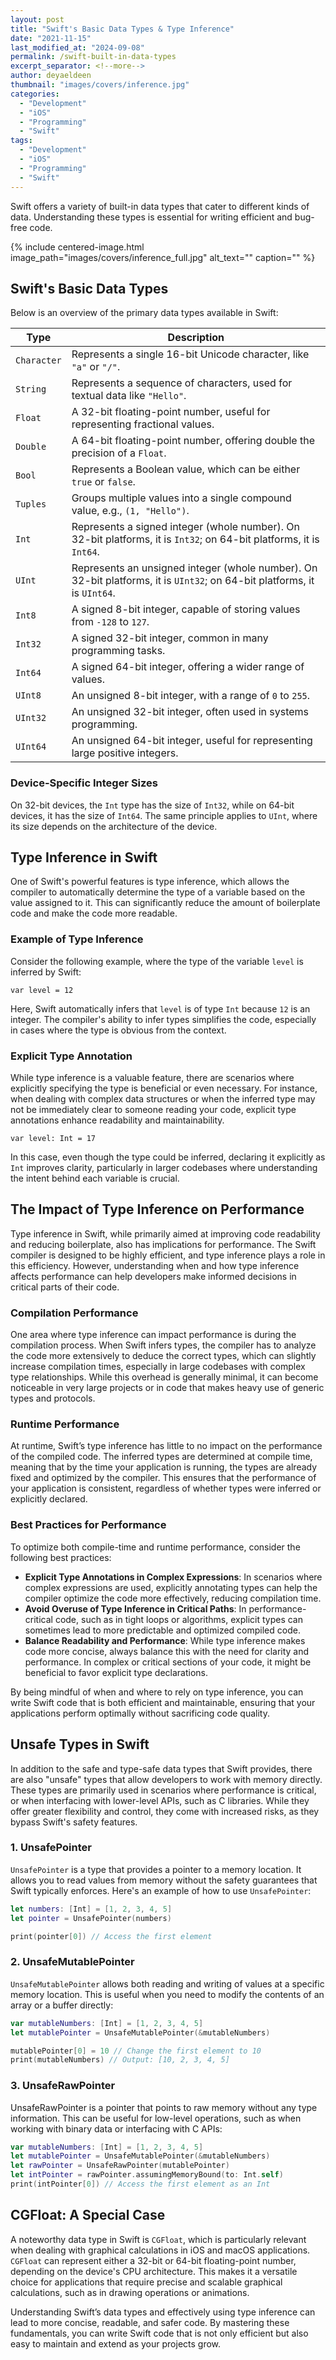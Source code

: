 ```yaml
---
layout: post
title: "Swift's Basic Data Types & Type Inference"
date: "2021-11-15"
last_modified_at: "2024-09-08"
permalink: /swift-built-in-data-types
excerpt_separator: <!--more-->
author: deyaeldeen
thumbnail: "images/covers/inference.jpg"
categories: 
  - "Development"
  - "iOS"
  - "Programming"
  - "Swift"
tags: 
  - "Development"
  - "iOS"
  - "Programming"
  - "Swift"
---
```


Swift offers a variety of built-in data types that cater to different kinds of data. Understanding these types is essential for writing efficient and bug-free code. 

<!--more-->
{%
 include centered-image.html 
 image_path="images/covers/inference_full.jpg"
 alt_text="" 
 caption=""
%}

## Swift's Basic Data Types
Below is an overview of the primary data types available in Swift:

| **Type**   | **Description**                                                                 |
|------------|---------------------------------------------------------------------------------|
| `Character`  | Represents a single 16-bit Unicode character, like `"a"` or `"/"`.              |
| `String`     | Represents a sequence of characters, used for textual data like `"Hello"`.      |
| `Float`      | A 32-bit floating-point number, useful for representing fractional values.      |
| `Double`     | A 64-bit floating-point number, offering double the precision of a `Float`.     |
| `Bool`       | Represents a Boolean value, which can be either `true` or `false`.              |
| `Tuples`     | Groups multiple values into a single compound value, e.g., `(1, "Hello")`.      |
| `Int`        | Represents a signed integer (whole number). On 32-bit platforms, it is `Int32`; on 64-bit platforms, it is `Int64`. |
| `UInt`       | Represents an unsigned integer (whole number). On 32-bit platforms, it is `UInt32`; on 64-bit platforms, it is `UInt64`. |
| `Int8`       | A signed 8-bit integer, capable of storing values from `-128` to `127`.         |
| `Int32`      | A signed 32-bit integer, common in many programming tasks.                      |
| `Int64`      | A signed 64-bit integer, offering a wider range of values.                      |
| `UInt8`      | An unsigned 8-bit integer, with a range of `0` to `255`.                        |
| `UInt32`     | An unsigned 32-bit integer, often used in systems programming.                  |
| `UInt64`     | An unsigned 64-bit integer, useful for representing large positive integers.    |

### Device-Specific Integer Sizes

On 32-bit devices, the `Int` type has the size of `Int32`, while on 64-bit devices, it has the size of `Int64`. The same principle applies to `UInt`, where its size depends on the architecture of the device.

## Type Inference in Swift

One of Swift's powerful features is type inference, which allows the compiler to automatically determine the type of a variable based on the value assigned to it. This can significantly reduce the amount of boilerplate code and make the code more readable.

### Example of Type Inference

Consider the following example, where the type of the variable `level` is inferred by Swift:

```
var level = 12
```

Here, Swift automatically infers that `level` is of type `Int` because `12` is an integer. The compiler's ability to infer types simplifies the code, especially in cases where the type is obvious from the context.


### Explicit Type Annotation

While type inference is a valuable feature, there are scenarios where explicitly specifying the type is beneficial or even necessary. For instance, when dealing with complex data structures or when the inferred type may not be immediately clear to someone reading your code, explicit type annotations enhance readability and maintainability.

```
var level: Int = 17
```

In this case, even though the type could be inferred, declaring it explicitly as `Int` improves clarity, particularly in larger codebases where understanding the intent behind each variable is crucial.

## The Impact of Type Inference on Performance

Type inference in Swift, while primarily aimed at improving code readability and reducing boilerplate, also has implications for performance. The Swift compiler is designed to be highly efficient, and type inference plays a role in this efficiency. However, understanding when and how type inference affects performance can help developers make informed decisions in critical parts of their code.

### Compilation Performance

One area where type inference can impact performance is during the compilation process. When Swift infers types, the compiler has to analyze the code more extensively to deduce the correct types, which can slightly increase compilation times, especially in large codebases with complex type relationships. While this overhead is generally minimal, it can become noticeable in very large projects or in code that makes heavy use of generic types and protocols.

### Runtime Performance

At runtime, Swift’s type inference has little to no impact on the performance of the compiled code. The inferred types are determined at compile time, meaning that by the time your application is running, the types are already fixed and optimized by the compiler. This ensures that the performance of your application is consistent, regardless of whether types were inferred or explicitly declared.

### Best Practices for Performance

To optimize both compile-time and runtime performance, consider the following best practices:

- **Explicit Type Annotations in Complex Expressions**: In scenarios where complex expressions are used, explicitly annotating types can help the compiler optimize the code more effectively, reducing compilation time.
- **Avoid Overuse of Type Inference in Critical Paths**: In performance-critical code, such as in tight loops or algorithms, explicit types can sometimes lead to more predictable and optimized compiled code.
- **Balance Readability and Performance**: While type inference makes code more concise, always balance this with the need for clarity and performance. In complex or critical sections of your code, it might be beneficial to favor explicit type declarations.

By being mindful of when and where to rely on type inference, you can write Swift code that is both efficient and maintainable, ensuring that your applications perform optimally without sacrificing code quality.

## Unsafe Types in Swift

In addition to the safe and type-safe data types that Swift provides, there are also "unsafe" types that allow developers to work with memory directly. These types are primarily used in scenarios where performance is critical, or when interfacing with lower-level APIs, such as C libraries. While they offer greater flexibility and control, they come with increased risks, as they bypass Swift's safety features.

### 1. UnsafePointer

`UnsafePointer` is a type that provides a pointer to a memory location. It allows you to read values from memory without the safety guarantees that Swift typically enforces. Here's an example of how to use `UnsafePointer`:

```swift
let numbers: [Int] = [1, 2, 3, 4, 5]
let pointer = UnsafePointer(numbers)

print(pointer[0]) // Access the first element
```

### 2. UnsafeMutablePointer
`UnsafeMutablePointer` allows both reading and writing of values at a specific memory location. This is useful when you need to modify the contents of an array or a buffer directly:

```swift
var mutableNumbers: [Int] = [1, 2, 3, 4, 5]
let mutablePointer = UnsafeMutablePointer(&mutableNumbers)

mutablePointer[0] = 10 // Change the first element to 10
print(mutableNumbers) // Output: [10, 2, 3, 4, 5]
```

### 3. UnsafeRawPointer
UnsafeRawPointer is a pointer that points to raw memory without any type information. This can be useful for low-level operations, such as when working with binary data or interfacing with C APIs:

```swift
var mutableNumbers: [Int] = [1, 2, 3, 4, 5]
let mutablePointer = UnsafeMutablePointer(&mutableNumbers)
let rawPointer = UnsafeRawPointer(mutablePointer)
let intPointer = rawPointer.assumingMemoryBound(to: Int.self)
print(intPointer[0]) // Access the first element as an Int
```

## CGFloat: A Special Case

A noteworthy data type in Swift is `CGFloat`, which is particularly relevant when dealing with graphical calculations in iOS and macOS applications. `CGFloat` can represent either a 32-bit or 64-bit floating-point number, depending on the device's CPU architecture. This makes it a versatile choice for applications that require precise and scalable graphical calculations, such as in drawing operations or animations.

Understanding Swift’s data types and effectively using type inference can lead to more concise, readable, and safer code. By mastering these fundamentals, you can write Swift code that is not only efficient but also easy to maintain and extend as your projects grow.
